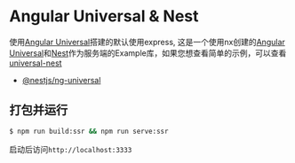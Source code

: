 # Angular Universal & Nest

使用[Angular Universal](https://angular.io/guide/universal)搭建的默认使用express, 这是一个使用nx创建的[Angular Universal](https://angular.io/guide/universal)和[Nest](https://nestjs.com/)作为服务端的Example库，如果您想查看简单的示例，可以查看[universal-nest](https://github.com/TrilonIO/universal-nest)

- [@nestjs/ng-universal](https://github.com/nestjs/ng-universal)

## 打包并运行
```sh
$ npm run build:ssr && npm run serve:ssr
```

启动后访问`http://localhost:3333`